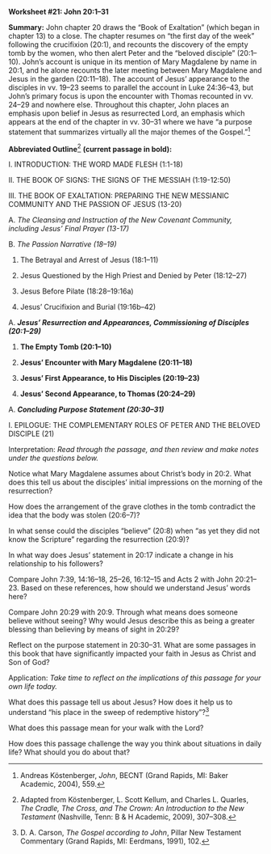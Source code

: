 **Worksheet \#21: John 20:1–31**

**Summary:** John chapter 20 draws the “Book of Exaltation” (which began in chapter 13) to a close. The chapter resumes on “the first day of the week” following the crucifixion (20:1), and recounts the discovery of the empty tomb by the women, who then alert Peter and the “beloved disciple” (20:1–10). John’s account is unique in its mention of Mary Magdalene by name in 20:1, and he alone recounts the later meeting between Mary Magdalene and Jesus in the garden (20:11–18). The account of Jesus’ appearance to the disciples in vv. 19–23 seems to parallel the account in Luke 24:36–43, but John’s primary focus is upon the encounter with Thomas recounted in vv. 24–29 and nowhere else. Throughout this chapter, John places an emphasis upon belief in Jesus as resurrected Lord, an emphasis which appears at the end of the chapter in vv. 30–31 where we have “a purpose statement that summarizes virtually all the major themes of the Gospel.”[^1]

**Abbreviated Outline**[^2] **(current passage in bold):**

I.  INTRODUCTION: THE WORD MADE FLESH (1:1-18)

II. THE BOOK OF SIGNS: THE SIGNS OF THE MESSIAH (1:19-12:50)

III. THE BOOK OF EXALTATION: PREPARING THE NEW MESSIANIC COMMUNITY AND THE PASSION OF JESUS (13-20)

<!-- -->

A.  *The Cleansing and Instruction of the New Covenant Community, including Jesus’ Final Prayer (13-17)*

B.  *The Passion Narrative (18–19)*

<!-- -->

1.  The Betrayal and Arrest of Jesus (18:1–11)

2.  Jesus Questioned by the High Priest and Denied by Peter (18:12–27)

3.  Jesus Before Pilate (18:28–19:16a)

4.  Jesus’ Crucifixion and Burial (19:16b–42)

<!-- -->

A.  ***Jesus’ Resurrection and Appearances, Commissioning of Disciples (20:1–29)***

<!-- -->

1.  **The Empty Tomb (20:1–10)**

2.  **Jesus’ Encounter with Mary Magdalene (20:11–18)**

3.  **Jesus’ First Appearance, to His Disciples (20:19–23)**

4.  **Jesus’ Second Appearance, to Thomas (20:24–29)**

<!-- -->

A.  ***Concluding Purpose Statement (20:30–31)***

<!-- -->

I.  EPILOGUE: THE COMPLEMENTARY ROLES OF PETER AND THE BELOVED DISCIPLE (21)

Interpretation: *Read through the passage, and then review and make notes under the questions below.*

Notice what Mary Magdalene assumes about Christ’s body in 20:2. What does this tell us about the disciples’ initial impressions on the morning of the resurrection?

How does the arrangement of the grave clothes in the tomb contradict the idea that the body was stolen (20:6–7)?

In what sense could the disciples “believe” (20:8) when “as yet they did not know the Scripture” regarding the resurrection (20:9)?

In what way does Jesus’ statement in 20:17 indicate a change in his relationship to his followers?

Compare John 7:39, 14:16–18, 25–26, 16:12–15 and Acts 2 with John 20:21–23. Based on these references, how should we understand Jesus’ words here?

Compare John 20:29 with 20:9. Through what means does someone believe without seeing? Why would Jesus describe this as being a greater blessing than believing by means of sight in 20:29?

Reflect on the purpose statement in 20:30–31. What are some passages in this book that have significantly impacted your faith in Jesus as Christ and Son of God?

Application: *Take time to reflect on the implications of this passage for your own life today.*

What does this passage tell us about Jesus? How does it help us to understand “his place in the sweep of redemptive history”?[^3]

What does this passage mean for your walk with the Lord?

How does this passage challenge the way you think about situations in daily life? What should you do about that?

[^1]: Andreas Köstenberger, *John*, BECNT (Grand Rapids, MI: Baker Academic, 2004), 559.

[^2]: Adapted from Köstenberger, L. Scott Kellum, and Charles L. Quarles, *The Cradle, The Cross, and The Crown: An Introduction to the New Testament* (Nashville, Tenn: B & H Academic, 2009), 307–308.

[^3]: D. A. Carson, *The Gospel according to John*, Pillar New Testament Commentary (Grand Rapids, MI: Eerdmans, 1991), 102.
